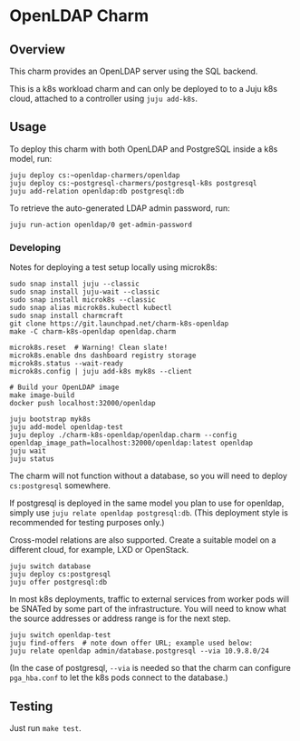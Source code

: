 # OpenLDAP Charm

## Overview

This charm provides an OpenLDAP server using the SQL backend.

This is a k8s workload charm and can only be deployed to to a Juju k8s
cloud, attached to a controller using `juju add-k8s`.

## Usage

To deploy this charm with both OpenLDAP and PostgreSQL inside a k8s model, run:

    juju deploy cs:~openldap-charmers/openldap
    juju deploy cs:~postgresql-charmers/postgresql-k8s postgresql
    juju add-relation openldap:db postgresql:db

To retrieve the auto-generated LDAP admin password, run:

    juju run-action openldap/0 get-admin-password

### Developing

Notes for deploying a test setup locally using microk8s:

    sudo snap install juju --classic
    sudo snap install juju-wait --classic
    sudo snap install microk8s --classic
    sudo snap alias microk8s.kubectl kubectl
    sudo snap install charmcraft
    git clone https://git.launchpad.net/charm-k8s-openldap
    make -C charm-k8s-openldap openldap.charm

    microk8s.reset  # Warning! Clean slate!
    microk8s.enable dns dashboard registry storage
    microk8s.status --wait-ready
    microk8s.config | juju add-k8s myk8s --client

    # Build your OpenLDAP image
    make image-build
    docker push localhost:32000/openldap

    juju bootstrap myk8s
    juju add-model openldap-test
    juju deploy ./charm-k8s-openldap/openldap.charm --config openldap_image_path=localhost:32000/openldap:latest openldap
    juju wait
    juju status

The charm will not function without a database, so you will need to
deploy `cs:postgresql` somewhere.

If postgresql is deployed in the same model you plan to use for
openldap, simply use `juju relate openldap postgresql:db`.  (This
deployment style is recommended for testing purposes only.)

Cross-model relations are also supported.  Create a suitable model on
a different cloud, for example, LXD or OpenStack.

    juju switch database
    juju deploy cs:postgresql
    juju offer postgresql:db

In most k8s deployments, traffic to external services from worker pods
will be SNATed by some part of the infrastructure.  You will need to
know what the source addresses or address range is for the next step.

    juju switch openldap-test
    juju find-offers  # note down offer URL; example used below:
    juju relate openldap admin/database.postgresql --via 10.9.8.0/24

(In the case of postgresql, `--via` is needed so that the charm can
configure `pga_hba.conf` to let the k8s pods connect to the database.)


## Testing

Just run `make test`.
